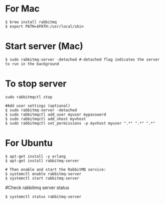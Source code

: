 


# For Mac
```
$ brew install rabbitmq
$ export PATH=$PATH:/usr/local/sbin
```
# Start server (Mac)
```
$ sudo rabbitmq-server -detached #-detached flag indicates the server to run in the background
```
# To stop server
```
sudo rabbitmqctl stop

#Add user settings (optional)
$ sudo rabbitmq-server -detached
$ sudo rabbitmqctl add_user myuser mypassword
$ sudo rabbitmqctl add_vhost myvhost
$ sudo rabbitmqctl set_permissions -p myvhost myuser ".*" ".*" ".*"
```


# For Ubuntu
```
$ apt-get install -y erlang
$ apt-get install rabbitmq-server

# Then enable and start the RabbitMQ service:
$ systemctl enable rabbitmq-server
$ systemctl start rabbitmq-server
```

#Check rabbitmq server status
```
$ systemctl status rabbitmq-server​
```